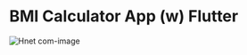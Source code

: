 # BMI Calculator App (w) Flutter

![Hnet com-image](https://user-images.githubusercontent.com/50543193/142552288-6db655c4-e78d-447c-9512-cc49c4f93857.gif)


